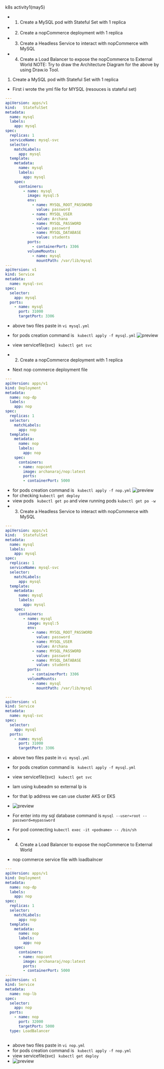 k8s activity1(may5)
* 1. Create a MySQL pod with Stateful Set with 1 replica
* 2. Create a nopCommerce deployment with 1 replica
* 3. Create a Headless Service to interact with nopCommerce with MySQL 
* 4. Create a Load Balancer to expose the nopCommerce to External World 
   NOTE: Try to draw the Architecture Diagram for the above by using Draw.io Tool.
1. Create a MySQL pod with Stateful Set with 1 replica   
* First i wrote the yml file for MYSQL (resouces is stateful set)
```yml
---
apiVersion: apps/v1
kind:	StatefulSet
metadata:
  name: mysql
  labels:
    app: mysql
spec:
  replicas: 1
  serviceName: mysql-svc 
  selector:
    matchLabels:
      app: mysql
  template:
    metadata:
      name: mysql
      labels:
        app: mysql
    spec:
      containers:
        - name: mysql
          image: mysql:5
          env: 
            - name: MYSQL_ROOT_PASSWORD
              value: password
            - name: MYSQL_USER
              value: Archana
            - name: MYSQL_PASSWORD
              value: password  
            - name: MYSQL_DATABASE
              value: students
          ports:
            - containerPort: 3306
          volumeMounts:
            - name: mysql
              mountPath: /var/lib/mysql
---
apiVersion: v1
kind: Service
metadata: 
  name: mysql-svc
spec:
  selector:
    app: mysql
  ports:
    - name: mysql
      port: 31000
      targetPort: 3306  
```
* above two files paste in ``vi mysql.yml``
* for pods creation command is `` kubectl apply -f mysql.yml``
![preview](./k8s_images/k8s43.png)
* view servicefile(svc) `` kubectl get svc`` 

* 2. Create a nopCommerce deployment with 1 replica
* Next nop commerce deployment file
```yml
---
apiVersion: apps/v1
kind: Deployment
metadata: 
  name: nop-dp
  labels:
    app: nop
spec:
  replicas: 1
  selector:
    matchLabels:
      app: nop
  template: 
    metadata:
      name: nop
      labels:
        app: nop
    spec:
      containers:
      - name: nopcont
        image: archanaraj/nop:latest
        ports:
        - containerPort: 5000   
```
* for pods creation command is `` kubectl apply -f nop.yml``
![preview](./k8s_images/k8s44.png)
* for checking ``kubectl get deploy``
* view pods `` kubectl get po``  and view running pods ``kubectl get po -w``
* 3. Create a Headless Service to interact with nopCommerce with MySQL 
```yml
---
apiVersion: apps/v1
kind:   StatefulSet
metadata:
  name: mysql
  labels:
    app: mysql
spec:
  replicas: 1
  serviceName: mysql-svc
  selector:
    matchLabels:
      app: mysql
  template:
    metadata:
      name: mysql
      labels:
        app: mysql
    spec:
      containers:
        - name: mysql
          image: mysql:5
          env:
            - name: MYSQL_ROOT_PASSWORD
              value: password
            - name: MYSQL_USER
              value: Archana
            - name: MYSQL_PASSWORD
              value: password
            - name: MYSQL_DATABASE
              value: students
          ports:
            - containerPort: 3306
          volumeMounts:
            - name: mysql
              mountPath: /var/lib/mysql

---
apiVersion: v1
kind: Service
metadata:
  name: mysql-svc
spec:
  selector:
    app: mysql
  ports:
    - name: mysql
      port: 31000
      targetPort: 3306
```
* above two files paste in ``vi mysql.yml``
* for pods creation command is `` kubectl apply -f mysql.yml``
* view servicefile(svc) `` kubectl get svc`` 
* Iam using kubeadm so external Ip is <none>
* for that Ip address we can use cluster AKS or EKS 
* ![preview](./k8s_images/k8s45.png) 
* For enter into my sql database command is ``mysql --user=root --password=mypassword`` 
* For pod connecting ``kubectl exec -it <podname> -- /bin/sh``                    

* 4. Create a Load Balancer to expose the nopCommerce to External World 
* nop commerce service file with loadbalncer

```yml
---
apiVersion: apps/v1
kind: Deployment
metadata: 
  name: nop-dp
  labels:
    app: nop
spec:
  replicas: 1
  selector:
    matchLabels:
      app: nop
  template: 
    metadata:
      name: nop
      labels:
        app: nop
    spec:
      containers:
      - name: nopcont
        image: archanaraj/nop:latest
        ports:
        - containerPort: 5000    
---
apiVersion: v1
kind: Service
metadata: 
  name: nop-lb
spec:
  selector:
    app: nop
  ports:
    - name: nop 
      port: 32000
      targetPort: 5000 
  type: LoadBalancer 
  
``` 
* above two files paste in ``vi nop.yml``
* for pods creation command is `` kubectl apply -f nop.yml``
* view servicefile(svc) `` kubectl get deploy`` 
* ![preview](./k8s_images/k8s46.png)   
             